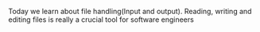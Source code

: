 Today we learn about file handling(Input and output). Reading, writing and editing files is really a crucial tool for software engineers
